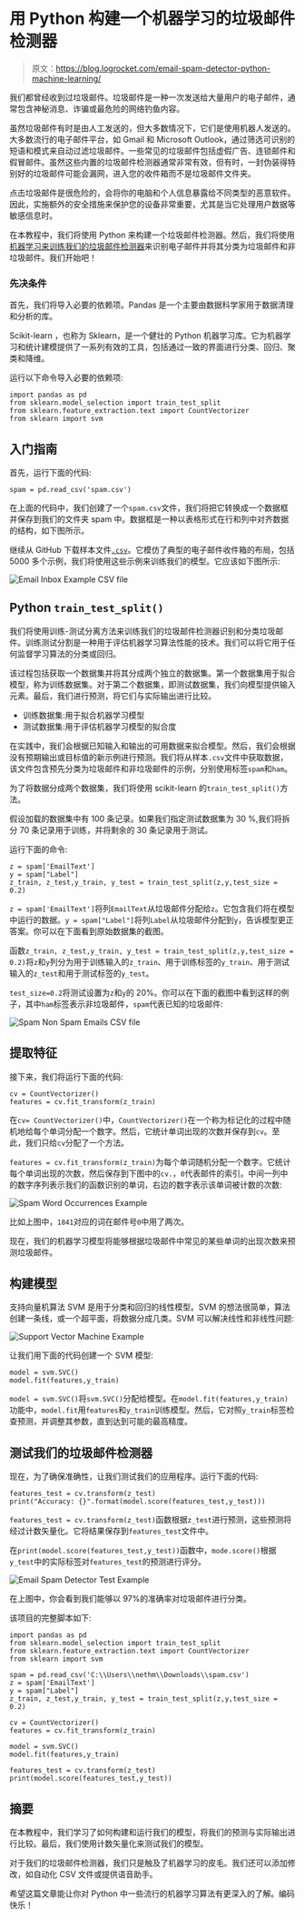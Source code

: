 # 用 Python 构建一个机器学习的垃圾邮件检测器

> 原文：<https://blog.logrocket.com/email-spam-detector-python-machine-learning/>

我们都曾经收到过垃圾邮件。垃圾邮件是一种一次发送给大量用户的电子邮件，通常包含神秘消息、诈骗或最危险的网络钓鱼内容。

虽然垃圾邮件有时是由人工发送的，但大多数情况下，它们是使用机器人发送的。大多数流行的电子邮件平台，如 Gmail 和 Microsoft Outlook，通过筛选可识别的短语和模式来自动过滤垃圾邮件。一些常见的垃圾邮件包括虚假广告、连锁邮件和假冒邮件。虽然这些内置的垃圾邮件检测器通常非常有效，但有时，一封伪装得特别好的垃圾邮件可能会漏网，进入您的收件箱而不是垃圾邮件文件夹。

点击垃圾邮件是很危险的，会将你的电脑和个人信息暴露给不同类型的恶意软件。因此，实施额外的安全措施来保护您的设备非常重要，尤其是当它处理用户数据等敏感信息时。

在本教程中，我们将使用 Python 来构建一个垃圾邮件检测器。然后，我们将使用[机器学习来训练我们的垃圾邮件检测器](https://blog.logrocket.com/best-javascript-machine-learning-libraries-in-2021/)来识别电子邮件并将其分类为垃圾邮件和非垃圾邮件。我们开始吧！

### 先决条件

首先，我们将导入必要的依赖项。Pandas 是一个主要由数据科学家用于数据清理和分析的库。

Scikit-learn ，也称为 Sklearn，是一个健壮的 Python 机器学习库。它为机器学习和统计建模提供了一系列有效的工具，包括通过一致的界面进行分类、回归、聚类和降维。

运行以下命令导入必要的依赖项:

```
import pandas as pd
from sklearn.model_selection import train_test_split
from sklearn.feature_extraction.text import CountVectorizer
from sklearn import svm 

```

## 入门指南

首先，运行下面的代码:

```
spam = pd.read_csv('spam.csv')

```

在上面的代码中，我们创建了一个`spam.csv`文件，我们将把它转换成一个数据框并保存到我们的文件夹 spam 中。数据框是一种以表格形式在行和列中对齐数据的结构，如下图所示。

继续从 GitHub 下载样本文件[`.csv`](https://github.com/SmallLion/Python-Projects/blob/main/Spam-detection/spam.csv)。它模仿了典型的电子邮件收件箱的布局，包括 5000 多个示例，我们将使用这些示例来训练我们的模型。它应该如下图所示:

![Email Inbox Example CSV file](img/6aeeb0f7c63f6e28bb9669f3d121c4f5.png)

## Python `train_test_split()`

我们将使用训练-测试分离方法来训练我们的垃圾邮件检测器识别和分类垃圾邮件。训练测试分割是一种用于评估机器学习算法性能的技术。我们可以将它用于任何监督学习算法的分类或回归。

该过程包括获取一个数据集并将其分成两个独立的数据集。第一个数据集用于拟合模型，称为训练数据集。对于第二个数据集，即测试数据集，我们向模型提供输入元素。最后，我们进行预测，将它们与实际输出进行比较。

*   训练数据集:用于拟合机器学习模型
*   测试数据集:用于评估机器学习模型的拟合度

在实践中，我们会根据已知输入和输出的可用数据来拟合模型。然后，我们会根据没有预期输出或目标值的新示例进行预测。我们将从样本`.csv`文件中获取数据，该文件包含预先分类为垃圾邮件和非垃圾邮件的示例，分别使用标签`spam`和`ham`。

为了将数据分成两个数据集，我们将使用 scikit-learn 的`train_test_split()`方法。

假设加载的数据集中有 100 条记录。如果我们指定测试数据集为 30 %,我们将拆分 70 条记录用于训练，并将剩余的 30 条记录用于测试。

运行下面的命令:

```
z = spam['EmailText']
y = spam["Label"]
z_train, z_test,y_train, y_test = train_test_split(z,y,test_size = 0.2)

```

`z = spam['EmailText']`将列`EmailText`从垃圾邮件分配给`z`。它包含我们将在模型中运行的数据。`y = spam["Label"]`将列`Label`从垃圾邮件分配到`y`，告诉模型更正答案。你可以在下面看到原始数据集的截图。

函数`z_train, z_test,y_train, y_test = train_test_split(z,y,test_size = 0.2)`将`z`和`y`列分为用于训练输入的`z_train`、用于训练标签的`y_train`、用于测试输入的`z_test`和用于测试标签的`y_test`。

`test_size=0.2`将测试设置为`z`和`y`的 20%。你可以在下面的截图中看到这样的例子，其中`ham`标签表示非垃圾邮件，`spam`代表已知的垃圾邮件:

![Spam Non Spam Emails CSV file](img/63d7fb560f3cc8c13640fcae194f6457.png)

## 提取特征

接下来，我们将运行下面的代码:

```
cv = CountVectorizer()
features = cv.fit_transform(z_train)

```

在`cv= CountVectorizer()`中，`CountVectorizer()`在一个称为标记化的过程中随机地给每个单词分配一个数字。然后，它统计单词出现的次数并保存到`cv`。至此，我们只给`cv`分配了一个方法。

`features = cv.fit_transform(z_train)`为每个单词随机分配一个数字。它统计每个单词出现的次数，然后保存到下图中的`cv.`，`0`代表邮件的索引。中间一列中的数字序列表示我们的函数识别的单词，右边的数字表示该单词被计数的次数:

![Spam Word Occurrences Example](img/89adf59047b31011a6b86b0dbb8a4176.png)

比如上图中，`1841`对应的词在邮件号`0`中用了两次。

现在，我们的机器学习模型将能够根据垃圾邮件中常见的某些单词的出现次数来预测垃圾邮件。

## 构建模型

支持向量机算法 SVM 是用于分类和回归的线性模型。SVM 的想法很简单，算法创建一条线，或一个超平面，将数据分成几类。SVM 可以解决线性和非线性问题:

![Support Vector Machine Example](img/4a2b104899b92e19d8af79429a67475e.png)

让我们用下面的代码创建一个 SVM 模型:

```
model = svm.SVC()
model.fit(features,y_train)

```

`model = svm.SVC()`将`svm.SVC()`分配给模型。在`model.fit(features,y_train)`功能中，`model.fit`用`features`和`y_train`训练模型。然后，它对照`y_train`标签检查预测，并调整其参数，直到达到可能的最高精度。

## 测试我们的垃圾邮件检测器

现在，为了确保准确性，让我们测试我们的应用程序。运行下面的代码:

```
features_test = cv.transform(z_test)
print("Accuracy: {}".format(model.score(features_test,y_test)))

```

`features_test = cv.transform(z_test)`函数根据`z_test`进行预测，这些预测将经过计数矢量化。它将结果保存到`features_test`文件中。

在`print(model.score(features_test,y_test))`函数中，`mode.score()`根据`y_test`中的实际标签对`features_test`的预测进行评分。

![Email Spam Detector Test Example](img/9c237298f12e1b18c68617cce1b7cdbc.png)

在上图中，你会看到我们能够以 97%的准确率对垃圾邮件进行分类。

该项目的完整脚本如下:

```
import pandas as pd
from sklearn.model_selection import train_test_split
from sklearn.feature_extraction.text import CountVectorizer
from sklearn import svm

spam = pd.read_csv('C:\\Users\\nethm\\Downloads\\spam.csv')
z = spam['EmailText']
y = spam["Label"]
z_train, z_test,y_train, y_test = train_test_split(z,y,test_size = 0.2)

cv = CountVectorizer()
features = cv.fit_transform(z_train)

model = svm.SVC()
model.fit(features,y_train)

features_test = cv.transform(z_test)
print(model.score(features_test,y_test))

```

## 摘要

在本教程中，我们学习了如何构建和运行我们的模型，将我们的预测与实际输出进行比较。最后，我们使用计数矢量化来测试我们的模型。

对于我们的垃圾邮件检测器，我们只是触及了机器学习的皮毛。我们还可以添加修改，如自动化 CSV 文件或提供语音助手。

希望这篇文章能让你对 Python 中一些流行的机器学习算法有更深入的了解。编码快乐！